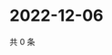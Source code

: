 # 2022-12-06

共 0 条

<!-- BEGIN WEIBO -->
<!-- 最后更新时间 Tue Dec 06 2022 18:15:14 GMT+0800 (China Standard Time) -->

<!-- END WEIBO -->

